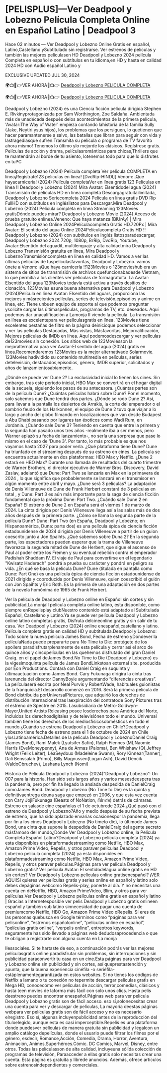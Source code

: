 # [PELISPLUS]—Ver Deadpool y Lobezno Película Completa Online en Español Latino | Deadpool 3

Hace 02 minutos — Ver Deadpool y Lobezno Online Gratis en español, Latino,Castellano ySubtitulado sin registrarse. Ver estrenos de películas y también las mejores películasen HD Deadpool y Lobezno 2024 película Completa en español o con subtítulos en tu idioma,en HD y hasta en calidad 2024 HD con Audio español Latino y

EXCLUSIVE UPDATED JUL 30, 2024

🌍📺📱👉VER AHORA🔴📺👉 [Deadpool y Lobezno PELICULA COMPLETA](https://4kmovies.one/es/movie/533535/deadpool-wolverine.github)

🌍📺📱👉VER AHORA🔴📺👉 [Deadpool y Lobezno PELICULA COMPLETA](https://4kmovies.one/es/movie/533535/deadpool-wolverine.github)

Deadpool y Lobezno (2024) es una Ciencia ficción película dirigida Stephen E. Rivkinyprotagonizada por Sam Worthington, Zoe Saldaña. Ambientada más de unadécada después delos acontecimientos de la primera película, 'Avatar:The Way of Water' empieza contando lahistoria de la familia Sully (Jake, Neytiri ysus hijos), los problemas que los persiguen, lo quetienen que hacer paramantenerse a salvo, las batallas que libran para seguir con vida y lastragediasque sufren.Transmita su película o programa de TV favorito ahora mismo! Tenemos lo último ylo mejorde los clásicos. Regístrese gratis. Películas de acción y drama, películasrománticas para chicas,Thrillers que te mantendrán al borde de tu asiento, lotenemos todo para que lo disfrutes en tuPC

Deadpool y Lobezno (2024) Película completa Ver película COMPLETA en línea¡Regístrate123 películas en línea! [DvdRip-HINDI]] Venom: ¡Que hayacarnicería! (2024) Película completaVer en línea gratis 123 Películas en línea !! Deadpool y Lobezno (2024) Mira Avatar: Elsentidodel agua (2024) Transmisión de películas HD en línea completa Descargagratuitailimitada, Deadpool y Lobezno Seriecompleta 2024 Película en línea gratis DVD Rip FullHD con subtítulos en ingléslistos para Descargar.Mira Deadpool y Lobezno (2024) Película completa en línea Streaming 123Movies gratisDónde puedes mirar? Deadpool y Lobezno Movie (2024) Acceso de prueba gratuito enlínea.Veneno: Que haya matanza [BlUrAy] | Mira Deadpool y Lobezno Online 2024Películacompleta Gratis HD.720Px | Mira Avatar: El sentido del agua Online 2024Películacompleta Gratis HD !! Deadpool y Lobezno (2024) con subtítulos en inglés listosparadescargar, Deadpool y Lobezno 2024 720p, 1080p, BrRip, DvdRip, Youtube, Avatar:Elsentido del aguadit, multilenguaje y alta calidad.mira Deadpool y Lobezno Transmisión gratuita en línea, Mira Deadpool y LobeznoTransmisióncompleta en línea en calidad HD. Vamos a ver las últimas películas de tuspelículasfavoritas, Deadpool y Lobezno. vamos únete a Venom: ¡¡Que haya carnicería !!123Movies o 123movieshub era un sistema de sitios de transmisión de archivos quefuncionabadesde Vietnam, lo que permitía a los clientes ver películas de formagratuita. La Avatar: Elsentido del agua 123Movies todavía está activa a través desitios de clonación. 123Movies esuna buena alternativa para Deadpool y Lobezno (2024)Película en línea Avatar: Elsentido del aguars, proporciona las mejores y másrecientes películas, series de televisión,episodios y anime en línea, etc. Tiene unbuen equipo de soporte al que podemos preguntar ysolicite cargar las últimaspelículas, programas de TV, etc. deseados. Aquí podemos dar unacalificación a Lamonja II viendo la película. La transmisión en línea es excelentepara ver películasgratis en línea. 123Movies tiene excelentes pestañas de filtro en la página deinicioque podemos seleccionar y ver las películas Destacadas, Más vistas, Másfavoritas, Mejorcalificación, Mejores películas de IMDb en línea. Aquí podemosdescargar y ver películas de123movies sin conexión. Los sitios web de 123Moviesson la mejoralternativa para ver Avatar:El sentido del agua (2024) gratis en línea.Recomendaremos 123Movies es la mejor alternativade Solarmovie. 123Movies hadividido su contenido multimedia en películas, series detelevisión, destacados,episodios, género, IMDB superior, solicitados y años de lanzamientosabiamente.

¿Dónde se puede ver Dune 2? La exclusividad inicial lo tienen los cines. Sin embargo, tras este periodo inicial, HBO Max se convertirá en el hogar digital de la secuela, siguiendo los pasos de su antecesora. ¿Cuántas partes son de la película Dune? ¿Cuántas películas habrá sobre Dune? Por el momento, solo sabemos que Dune tendrá dos partes. ¿Dónde se rodó Dune 2? Así, para llevar a la pantalla los desiertos de Arrakis, la corte del emperador o el sombrío feudo de los Harkonnen, el equipo de Dune 2 tuvo que viajar a lo largo y ancho del globo filmando en localizaciones que van desde Budapest a Abu Dhabi pasando por lugares tan éxoticos como Wadi Rum, en Jordania. ¿Cuándo sale Dune 3? Teniendo en cuenta que entre la primera y la segunda han pasado unos tres años -realmente iba a ser menos, pero Warner aplazó su fecha de lanzamiento-, no sería una sorpresa que pase lo mismo en el caso de 'Dune 3'. Por tanto, lo más probable es que nos vayamos hasta 2027 para poder verla. ¿Qué plataforma tiene Dune? Dune ha triunfado en el streaming después de su estreno en cines. La película se encuentra actualmente en dos plataformas: HBO Max y Netflix. ¿Dune 2 estará en HBO Max? Durante una llamada de resultados del cuarto trimestre de Warner Brothers, el director ejecutivo de Warner Bros. Discovery, David Zaslav, adelantó que Dune: Part Two se lanzaría en Max en la primavera de 2024 , lo que significa que probablemente se lanzará en el transmisor en algún momento entre abril y mayo. ¿Dune será 3 películas? La adaptación de Denis Villeneuve de Dune de Frank Herbert constará de 3 películas en total , y Dune: Part 3 es aún más importante para la saga de ciencia ficción fundamental que la próxima Dune: Part Two. ¿Cuándo sale Dune 2 en España? El estreno de Dune 2 en España será el viernes 1 de marzo de 2024. La cinta dirigida por Denis Villeneuve llega así a las salas más de dos años después de la primera parte. ¿Cómo se llama la segunda parte de la película Dune? Dune: Part Two (en España, Deadpool y Lobezno; en Hispanoamérica, Duna: parte dos) es una película épica de ciencia ficción estadounidense de 2024 dirigida por Denis Villeneuve a partir de un guion coescrito junto a Jon Spaihts. ¿Qué sabemos sobre Duna 2? En la segunda parte, los espectadores pueden esperar que la trama de Villeneuve favorezca la segunda mitad de Dune de Herbert, que sigue el ascenso de Paul al poder entre los Fremen y su eventual rebelión contra el emperador Padishah Shaddam IV. El viaje de Paul para convertirse en el legendario "Kwisatz Haderach" pondrá a prueba su carácter y pondrá en peligro su vida. ¿En qué se basa la película Dune? Dune (titulada en pantalla como Dune: Part One) es una película épica de ciencia ficción estadounidense de 2021 dirigida y coproducida por Denis Villeneuve, quien coescribió el guión con Jon Spaihts y Eric Roth. Es la primera de una adaptación en dos partes de la novela homónima de 1965 de Frank Herbert. 

Ver la película de Deadpool y Lobezno online en Español sin cortes y sin publicidad,La monjaII pelicula completa online latino, esta disponible, como siempre enRepelisplay clubNuestro contenido está adaptado al Subtitulada Español, Castellano y Latino.Ya se puede ver película Deadpool y Lobezno online latino completas gratis, Disfruta delcineonline gratis y sin salir de tu casa. Ver Deadpool y Lobezno (2024) online enespañol,castellano y latino. Película completa gratis en calidad HD y subtitulada.Deadpool y Lobezno: Todo sobre la nueva película James Bond, Fecha de estreno yDóndever la películaNada puede prepararte para No Time to Die: protégete de los spoilers paradisfrutarplenamente de esta película y cerrar así el arco de quince años y cincopelículas en las quehemos disfrutado del gran Daniel Craig. en el papel deJames Bond.No Time to Die (Deadpool y Lobezno) es la vigesimoquinta película de James BondLinkstoan external site. producida por Eon Productions. Contará con Daniel Craig en suquinta y últimaactuación como James Bond. Cary Fukunaga dirigirá la cinta tras larenuncia del director DannyBoyle argumentando “diferencias creativas”. La películaserá escrita por Neal Purvis y RobertWade, habituales guionistas de la franquicia.El desarrollo comenzó en 2016. Será la primera película de Bond distribuida porUniversalPictures, que adquirió los derechos de distribución internacional tras laexpiración del contratode Sony Pictures tras el estreno de Spectre en 2015. Lasubsidiaria de Metro-Goldwyn-Mayer,United Artists Releasing posee losderechos para América del Norte, incluidos los derechosdigitales y de televisiónen todo el mundo. Universal también tiene los derechos de los mediosfísicosdomésticos en todo el mundo.¿Cuándo se estrena Deadpool y Lobezno en Chile?Deadpool y Lobezno tiene fecha de estreno para el 1 de octubre de 2024 en Chile ylosLatinoamérica.Detalles de la pelicula Deadpool y LobeznoDaniel Craig (James Bond), Rami Malek (Lyutsifer Safin), Ralph Fiennes (M),Naomie Harris (EveMoneypenny), Ana de Armas (Paloma), Ben Whishaw (Q),Jeffrey Wright (Felix Leiter), LéaSeydoux (Madeleine Swann), Rory Kinnear(Tanner), Dali Benssalah (Primo), Billy Magnussen(Logan Ash), David Dencik (ValdoObruchev), Lashana Lynch (Nomi)

Historia de Película Deadpool y Lobezno (2024)“Deadpool y Lobezno”: Un 007 para la historia. Han sido seis largos años y varios mesesdeespera tras la pandemia, pero por fin ha llegado la ansiada despedida de DanielCraig comoJames Bond. Deadpool y Lobezno (No Time to Die) es la quinta y definitivaentrega deuna saga que empezó en 2006, y que esta vez cuenta con Cary JojiFukunaga (Beasts of NoNation, สัปเหร่อ) detrás de cámaras. Estreno en salasde cine españolas el 1 de octubrede 2024.¿Qué pasó con el estreno de Deadpool y Lobezno?Año y medio después de su fecha prevista de estreno, que ha sido aplazado envarias ocasionespor la pandemia, llega por fin a los cines Deadpool y Lobezno (No timeto die), lo últimode James Bond, una cinta que supone la despedida de DanielCraig del agente secreto másfamoso del mundo¿Dónde Ver Deadpool y Lobezno online, la Película Completa Español Latino?Deadpool y Lobezno película completa (2024) ya esta disponibles en plataformadestreaming como Netflix, HBO Max, Amazon Prime Video, Repelis, y otros paraver películas.Deadpool y Lobezno película completa (2024) ya esta disponibles en plataformadestreaming como Netflix, HBO Max, Amazon Prime Video, Repelis, y otros paraver películas.Páginas para ver pelicula Deadpool y Lobezno gratis? Ver película Avatar: El sentidodelagua online gratis en HD sin cortes? Ver Deadpool y Lobezno películas online gratisenespañol? ¡VER AQUI!Si quieres ver películas gratis y series online en español y latino solo debes depáginas webcomo Repelis-play, ponerte al día. Y no necesitas una cuenta en deNetflix, HBO, Amazon PrimeVideo, Blim, y otros para ver películas.Ver Deadpool y Lobezno películas online gratis en español y latino | Gracias a Internetesposible ver pelis Deadpool y Lobezno gratis onlineen español y también sub latino sinnecesidad de pagar una cuenta de premiumcomo Netflix, HBO Go, Amazon Prime Video oRepelis. Si eres de las personas quebusca en Google términos como “páginas para ver pelisonline”, “estrenos españolonline”, “películas online en español”, “películas gratis online”, “verpelis online”, entreotros keywords, seguramente has sido llevado a páginas web dedudosaprocedencia o que te obligan a registrarte con alguna cuenta en La monja

IIessociales. Si te hartaste de eso, a continuación podrás ver las mejores películasgratis online paradisfrutar sin problemas, sin interrupciones y sin publicidad paraconvertir tu casa en un cine.Esta páginas para ver Deadpool y Lobezno online sin publicidad y sin cortes, así queprestaatención y apunta, que la buena experiencia cinéfila -o seriéfila- estáplenamentegarantizada en estos websites. Si no tienes los códigos de Netflix a lamano o tu conexión no tepermite descargar películas gratis en Mega HD, conocecómo ver películas de acción, terror,comedias, clásicos y hasta teen movies de laforma más fácil con solo unos clics. Hasta pelis deestreno puedes encontrar enespañol.Páginas web para ver película Deadpool y Lobezno gratis son de fácil acceso. eso sí,solonecesitas crear una cuenta para ver y descargar de películas, La mayoría deestas páginas webpara ver películas gratis son de fácil acceso y no es necesario elregistro. Eso sí, algunas incluyenpublicidad antes de la reproducción del títuloelegido, aunque esta es casi imperceptible.Repelis es una plataforma donde puedesver películas de manera gratuita sin publicidad y legalcon un amplio catálogo depelículas, donde el usuario puede filtrar los filmes por el género, esdecir, Romance,Acción, Comedia, Drama, Horror, Aventura, Animación, Animes,Superhéroes.Cómic. DC Comics, Marvel, Disney, entre otros. Todas las películasson de alta calidad, incluyeuna sólida colección de programas de televisión, Paraacceder a ellas gratis solo necesitas crear una cuenta. Esta página es gratuita y librede anuncios. Además, ofrece artículos sobre estrenosindependientes y comerciales.

